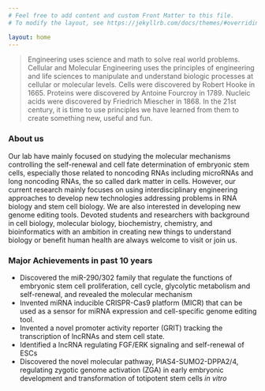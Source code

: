 ```yaml
---
# Feel free to add content and custom Front Matter to this file.
# To modify the layout, see https://jekyllrb.com/docs/themes/#overriding-theme-defaults

layout: home
---
```


> Engineering uses science and math to solve real world problems. Cellular and Molecular Engineering uses the principles of engineering and life sciences to manipulate and understand biologic processes at cellular or molecular levels. Cells were discovered by Robert Hooke in 1665. Proteins were discovered by Antoine Fourcroy in 1789. Nucleic acids were discovered by Friedrich Miescher in 1868. In the 21st century, it is time to use principles we have learned from them to create something new, useful and fun.
### About us

Our lab have mainly focused on studying the molecular mechanisms controlling the self-renewal and cell fate determination of embryonic stem cells, especially those related to noncoding RNAs including microRNAs and long noncoding RNAs, the so called dark matter in cells. However, our current research mainly focuses on using interdisciplinary engineering approaches to develop new technologies addressing problems in RNA biology and stem cell biology. We are also interested in developing new genome editing tools. Devoted students and researchers with background in cell biology, molecular biology, biochemistry, chemistry, and bioinformatics with an ambition in creating new things to understand biology or benefit human health are always welcome to visit or join us.

### Major Achievements in past 10 years

- Discovered the miR-290/302 family that regulate the functions of embryonic stem cell proliferation, cell cycle, glycolytic metabolism and self-renewal, and revealed the molecular mechanism
- Invented miRNA inducible CRISPR-Cas9 platform (MICR) that can be used as a sensor for miRNA expression and cell-specific genome editing tool.
- Invented a novel promoter activity reporter (GRIT) tracking the transcription of lncRNAs and stem cell state.
- Identified a lncRNA regulating FGF/ERK signaling and self-renewal of ESCs
- Discovered the novel molecular pathway, PIAS4-SUMO2-DPPA2/4, regulating zygotic genome activation (ZGA) in early embryonic development and transformation of totipotent stem cells _in vitro_
